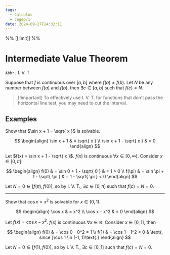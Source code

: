 ```yaml
---
tags:
  - Calculus
  - cegep/1
date: 2024-09-27T14:32:11
---
```


%% [[limit]] %%

# Intermediate Value Theorem

`Abbr.` I. V. T.

Suppose that $f$ is continuous over $[a, b]$ where $f(a) \ne f(b)$.
Let $N$ be any number between $f(a)$ and $f(b)$,
then $\exists c \in [a, b]$ such that $f(c) = N$.

> [!important] To effectively use I. V. T. for functions that don't pass the horizontal line test, you may need to cut the interval.

## Examples

Show that $\sin x + 1 = \sqrt{ x }$ is solvable.

$$
\begin{align}
\sin x + 1 & = \sqrt{ x } \\
\sin x + 1 - \sqrt{ x } & = 0
\end{align}
$$

Let $f(x) = \sin x + 1 - \sqrt{ x }$.
$f(x)$ is continuous $\forall x \in [0, \infty)$.
Consider $x \in [0, \pi]$:

$$
\begin{align}
f(0) & = \sin 0 + 1 - \sqrt{ 0 } & = 1 > 0 \\
f(\pi) & = \sin \pi + 1 - \sqrt{ \pi } & = 1 - \sqrt{ \pi } < 0
\end{align}
$$

Let $N = 0 \in [f(\pi), f(0)]$,
so by I. V. T., $\exists c \in [0, \pi]$ such that $f(c) = N = 0$.

---

Show that $\cos x = x^2$ is solvable for $x \in (0, 1)$.

$$
\begin{align}
\cos x & = x^2 \\
\cos x - x^2 & = 0
\end{align}
$$

Let $f(x) = \cos x - x^2$.
$f(x)$ is continuous $\forall x \in \mathbb{R}$.
Consider $x \in [0, 1]$, then

$$
\begin{align}
f(0) & = \cos 0 - 0^2 = 1 \\
f(1) & = \cos 1 - 1^2 < 0 & \text{, since }\cos 1 \in (-1, 1)\text{.}
\end{align}
$$

Let $N = 0 \in [f(1), f(0)]$,
so by I. V. T., $\exists c \in [0, 1]$ such that $f(c) = N = 0$.
